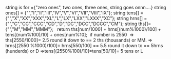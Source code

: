 string is for ={"zero ones", two ones, three ones, string goes onnn....}
string ones[] = {"","I","II","III","IV","V","VI","VII","VIII","IX"};
string tens[] = {"","X","XX","XXX","XL","L","LX","LXX","LXXX","XC"};
string hrns[] = {"","C","CC","CCC","CD","D","DC","DCC","DCCC","CM"};
string ths[]={"","M","MM","MMM"};
​
​
return ths[num/1000] + hrns[(num%1000)/100] + tens[(num%100)/10] + ones[num%10];
​
if number is 2550
​
=> ths[2550/1000]= 2.5 round it down to == 2 ths  (thousands) or MM.
=> hrns[(2550 %1000)/100]= hrns[550/100] == 5.5 round it down to == 5hrns (hunderds) or D
=>tens[(2550%100)/10]=tens[50/10]= 5 tens or L